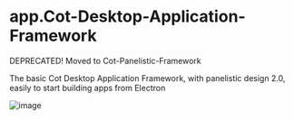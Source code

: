 # app.Cot-Desktop-Application-Framework
DEPRECATED!
Moved to Cot-Panelistic-Framework

The basic Cot Desktop Application Framework, with panelistic design 2.0, easily to start building apps from Electron

![image](https://user-images.githubusercontent.com/107354861/176681481-4740d52b-da1b-4f75-b471-70dacc7ddfd1.png)
